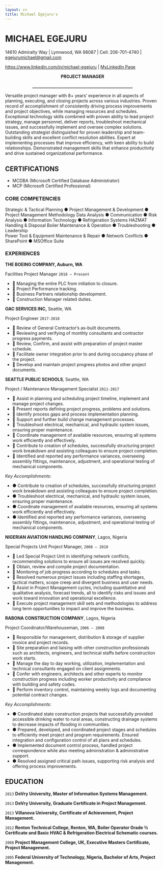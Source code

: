 ```yaml
---
layout: cv
title: Michael Egejuru's
---
```

# MICHAEL EGEJURU
14610 Admiralty Way | Lynnwood, WA 98087 | Cell: 206-701-4740 | egejurumichael@gmail.com 

<div id="webaddress">
<a href="https://www.linkedin.com/in/michael-egejuru">https://www.linkedin.com/in/michael-egejuru</a>
| <a href="https://www.linkedin.com/in/michael-egejuru"> MyLinkedIn Page</a>
</div>





__<center> PROJECT MANAGER </center>__



__<center>              _________________________________________________ </center>__



Versatile project manager with 8+ years’ experience in all aspects of planning, executing, and closing projects across various industries. Proven record of accomplishment of consistently driving process improvements and project objectives, while managing resources and schedules. Exceptional technology skills combined with proven ability to lead project strategy, manage personnel, deliver reports, troubleshoot mechanical issues, and successfully implement and oversee complex solutions. Outstanding strategist distinguished for proven leadership and team-building skills and excellent conflict resolution abilities. Expert at implementing processes that improve efficiency, with keen ability to build relationships. Demonstrated management skills that enhance productivity and drive sustained organizational performance.

## CERTIFICATIONS

- MCDBA (Microsoft Certified Database Administrator)
- MCP (Microsoft Certified Professional)

### CORE COMPETENCIES

Strategic & Tactical Planning ● Project Management & Development ● Project Management Methodology Data Analysis ● Communication ● Risk Analysis ● Information Technology ● Refrigeration Systems
	HAZMAT Handling & Disposal Boiler Maintenance & Operation ● Troubleshooting ● Leadership	
Power Tool & Equipment Maintenance & Repair ● Network Conflicts ● SharePoint ● MSOffice Suite

### EXPERIENCES

__THE BOEING COMPANY, Auburn, WA__

Facilities Project Manager `2018 – Present`


-  Managing the entire PLC from initiation to closure.
-  Project Performance tracking.
-  Business Partners relationship development.
-  Construction Manager related duties.

__OAC SERVICES INC,__ Seattle, WA

Project Engineer `2017-2018`



-  Review of General Contractor’s as-built documents.
-  Reviewing and verifying of monthly consultants and contractor progress payments.
-  Review, Confirm, and assist with preparation of project master schedule.
-  Facilitate owner integration prior to and during occupancy phase of the project.
-  Develop and maintain project progress photos and other project documents.

__SEATTLE PUBLIC SCHOOLS__, Seattle, WA

Project / Maintenance Management Specialist `2011-2017`




-  Assist in planning and scheduling project timeline, implement and manage project changes.
-  Present reports defining project progress, problems and solutions.
-  Identify process gaps and process implementation planning.
-  Support and further build change management processes.
-  Troubleshoot electrical, mechanical, and hydraulic system issues, ensuring proper maintenance.
-  Coordinate management of available resources, ensuring all systems work efficiently and effectively.
-  Contribute to creation of schedules, successfully structuring project work breakdown and assisting colleagues to ensure project completion.
-  Identified and reported any performance variances, overseeing assembly fittings, maintenance, adjustment, and operational testing of mechanical components.





_Key Accomplishments:_

- ● Contribute to creation of schedules, successfully structuring project work breakdown and assisting colleagues to ensure project completion. 
- ● Troubleshoot electrical, mechanical, and hydraulic system issues, ensuring proper maintenance.
- ● Coordinate management of available resources, ensuring all systems work efficiently and effectively. 
- ● Identified and reported any performance variances, overseeing assembly fittings, maintenance, adjustment, and operational testing of mechanical components.



__NIGERIAN AVIATION HANDLING COMPANY__, Lagos, Nigeria

Special Projects Unit Project Manager, `2008 – 2010`


-  Led Special Project Unit in identifying network conflicts, recommending solutions to ensure all issues are resolved quickly.
-  Obtain, review and compile project documentation.
-  Monitoring of job progress according to schedules and tasks.
-  Resolved numerous project issues including staffing shortages, tactical matters, scope creep and divergent business and user needs.
-  Assist in Project Management cycles, including quantitative and qualitative analysis, forecast trends, all to identify risks and issues and work toward innovation and operational excellence.
-  Execute project management skill sets and methodologies to address long term opportunities to impact and improve the business. 




__RABONA CONSTRUCTION COMPANY__, Lagos, Nigeria

Project Coordinator/Warehouseman, `2006 – 2008`


-  Responsible for management, distribution & storage of supplier invoice and project records.
-  Site preparation and liaising with other construction professionals such as architects, engineers, and technical staffs before construction work starts. 
-  Manage the day to day working, utilization, implementation and technical consultants engaged on client assignments.
-  Confer with engineers, architects and other experts to monitor construction progress including worker productivity and compliance with building and safety codes.
-  Perform inventory control, maintaining weekly logs and documenting potential contract changes.


_Key Accomplishments:_

- ● Coordinated state construction projects that successfully provided accessible drinking water to rural areas, constructing drainage systems to decrease impacts of flooding in communities.
- ● Prepared, developed, and coordinated project stages and schedules to efficiently meet project and program requirements. Ensured integration and configuration control of all plans and schedules.
- ● Implemented document control process, handled project correspondence while also meeting administration & administrative support.
- ● Resolved assigned critical path issues, supporting risk analysis and offering process improvements.

## EDUCATION

`2013`
__DeVry University, Master of Information Systems Management.__

`2013`
__DeVry University, Graduate Certificate in Project Management.__

`2013`
__Villanova University, Certificate of Achievement, Project Management.__

`2012`
__Renton Technical College, Renton, WA, Boiler Operator Grade ¾ Certificate and Basic HVAC & Refrigeration Electrical Schematic courses.__


`2008`
__Project Management College, UK, Executive Masters Certificate, Project Management.__

`2005`
__Federal University of Technology, Nigeria, Bachelor of Arts, Project Management.__

>


<!-- ### Footer

Last updated: September 2019 -->

